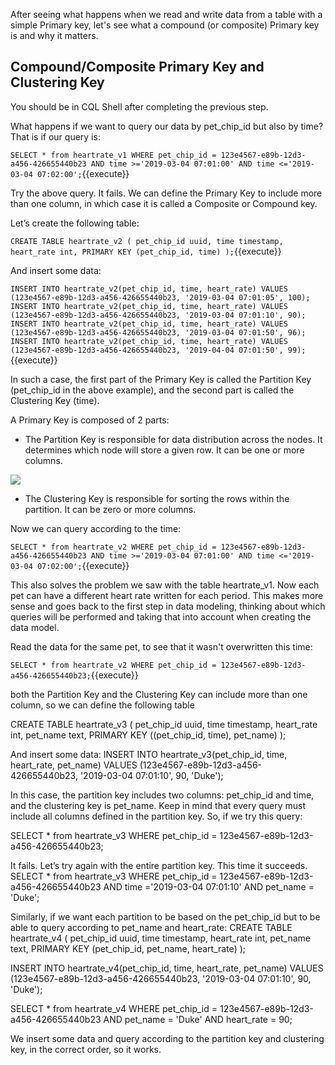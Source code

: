 After seeing what happens when we read and write data from a table with a simple Primary key, let's see what a compound (or composite) Primary key is and why it matters. 

## Compound/Composite Primary Key and Clustering Key

You should be in CQL Shell after completing the previous step. 

What happens if we want to query our data by pet_chip_id but also by time? That is if our query is:

`SELECT * from heartrate_v1 WHERE pet_chip_id = 123e4567-e89b-12d3-a456-426655440b23 AND time >='2019-03-04 07:01:00' AND time <='2019-03-04 07:02:00';`{{execute}}

Try the above query. It fails. We can define the Primary Key to include more than one column, in which case it is called a Composite or Compound key.

Let’s create the following table:

`CREATE TABLE heartrate_v2 (
   pet_chip_id uuid,
   time timestamp,
   heart_rate int,
   PRIMARY KEY (pet_chip_id, time)
);`{{execute}}

And insert some data:

`INSERT INTO heartrate_v2(pet_chip_id, time, heart_rate) VALUES (123e4567-e89b-12d3-a456-426655440b23, '2019-03-04 07:01:05', 100); 
INSERT INTO heartrate_v2(pet_chip_id, time, heart_rate) VALUES (123e4567-e89b-12d3-a456-426655440b23, '2019-03-04 07:01:10', 90); 
INSERT INTO heartrate_v2(pet_chip_id, time, heart_rate) VALUES (123e4567-e89b-12d3-a456-426655440b23, '2019-03-04 07:01:50', 96); 
INSERT INTO heartrate_v2(pet_chip_id, time, heart_rate) VALUES (123e4567-e89b-12d3-a456-426655440b23, '2019-04-04 07:01:50', 99);`{{execute}} 

In such a case, the first part of the Primary Key is called the Partition Key (pet_chip_id in the above example), and the second part is called the Clustering Key (time).

A Primary Key is composed of 2 parts:

* The Partition Key is responsible for data distribution across the nodes. It determines which node will store a given row. It can be one or more columns.

![](https://university.scylladb.com/topic/primary-key-partition-key-clustering-key/architecture_ring_modified/#main)

* The Clustering Key is responsible for sorting the rows within the partition. It can be zero or more columns.


Now we can query according to the time:

`SELECT * from heartrate_v2 WHERE pet_chip_id = 123e4567-e89b-12d3-a456-426655440b23 AND time >='2019-03-04 07:01:00' AND time <='2019-03-04 07:02:00';`{{execute}}

This also solves the problem we saw with the table heartrate_v1. Now each pet can have a different heart rate written for each period. This makes more sense and goes back to the first step in data modeling, thinking about which queries will be performed and taking that into account when creating the data model.

Read the data for the same pet, to see that it wasn't overwritten this time:

`SELECT * from heartrate_v2 WHERE pet_chip_id = 123e4567-e89b-12d3-a456-426655440b23;`{{execute}} 

both the Partition Key and the Clustering Key can include more than one column, so we can define the following table 

CREATE TABLE heartrate_v3 (
   pet_chip_id uuid,
   time timestamp,
   heart_rate int,
   pet_name text,
   PRIMARY KEY ((pet_chip_id, time), pet_name)
);

And insert some data:
INSERT INTO heartrate_v3(pet_chip_id, time, heart_rate, pet_name) VALUES (123e4567-e89b-12d3-a456-426655440b23, '2019-03-04 07:01:10', 90, 'Duke'); 

In this case, the partition key includes two columns: pet_chip_id and time, and the clustering key is pet_name. Keep in mind that every query must include all columns defined in the partition key. So, if we try this query:

SELECT * from heartrate_v3 WHERE pet_chip_id = 123e4567-e89b-12d3-a456-426655440b23;

It fails. Let’s try again with the entire partition key. This time it succeeds. 
SELECT * from heartrate_v3 WHERE pet_chip_id = 123e4567-e89b-12d3-a456-426655440b23 AND time ='2019-03-04 07:01:10' AND pet_name = 'Duke'; 

Similarly, if we want each partition to be based on the pet_chip_id but to be able to query according to pet_name and heart_rate:
CREATE TABLE heartrate_v4 (
   pet_chip_id uuid,
   time timestamp,
   heart_rate int,
   pet_name text,
   PRIMARY KEY (pet_chip_id, pet_name, heart_rate)
);

INSERT INTO heartrate_v4(pet_chip_id, time, heart_rate, pet_name) VALUES (123e4567-e89b-12d3-a456-426655440b23, '2019-03-04 07:01:10', 90, 'Duke'); 

SELECT * from heartrate_v4 WHERE pet_chip_id = 123e4567-e89b-12d3-a456-426655440b23 AND pet_name = 'Duke' AND heart_rate = 90;

We insert some data and query according to the partition key and clustering key, in the correct order, so it works. 

